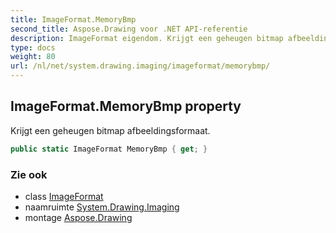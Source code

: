 ```yaml
---
title: ImageFormat.MemoryBmp
second_title: Aspose.Drawing voor .NET API-referentie
description: ImageFormat eigendom. Krijgt een geheugen bitmap afbeeldingsformaat.
type: docs
weight: 80
url: /nl/net/system.drawing.imaging/imageformat/memorybmp/
---
```

## ImageFormat.MemoryBmp property

Krijgt een geheugen bitmap afbeeldingsformaat.

```csharp
public static ImageFormat MemoryBmp { get; }
```

### Zie ook

* class [ImageFormat](../)
* naamruimte [System.Drawing.Imaging](../../imageformat/)
* montage [Aspose.Drawing](../../../)



